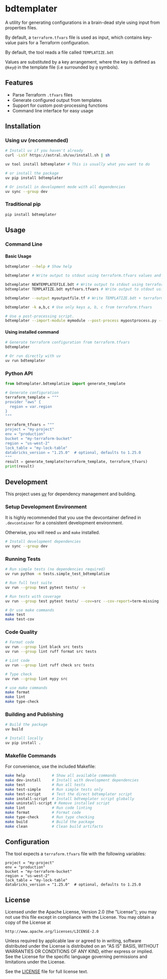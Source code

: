 # bdtemplater

A utility for generating configurations in a brain-dead style using input from properties files.

By default, a `terraform.tfvars` file is used as input, which contains key-value pairs for a Terraform configuration. 

By default, the tool reads a file called `TEMPLATIZE.bdt`

Values are substituted by a key arrangement, where the key is defined as `@key@` in the template file (i.e surrounded by `@` symbols).

## Features

- Parse Terraform `.tfvars` files
- Generate configured output from templates
- Support for custom post-processing functions
- Command line interface for easy usage

## Installation

### Using uv (recommended)

```bash
# Install uv if you haven't already
curl -LsSf https://astral.sh/uv/install.sh | sh

uv tool install bdtemplater # This is usually what you want to do

# or install the package
uv pip install bdtemplater

# Or install in development mode with all dependencies
uv sync --group dev

```

### Traditional pip

```bash
pip install bdtemplater
```

## Usage

### Command Line

#### Basic Usage

```bash
bdtemplater --help # Show help

bdtemplater # Write output to stdout using terraform.tfvars values and TEMPLATIZE.bdt template

bdtemplater NEWTEMPLATEFILE.bdt # Write output to stdout using terraform.tfvars values
bdtemplater TEMPLATIZE.bdt mytfvars.tfvars # Write output to stdout using mytfvars.tfvars values

bdtemplater --output myoutputfile.tf # Write TEMPLATIZE.bdt + terraform.tfvars output to myoutputfile.tf 

bdtemplater -k a,b,c # Use only keys a, b, c from terraform.tfvars

# Use a post-processing script. 
bdtemplater --import-module mymodule --post-process mypostprocess.py --output 

```

#### Using installed command

```bash
# Generate terraform configuration from terraform.tfvars
bdtemplater

# Or run directly with uv
uv run bdtemplater
```

### Python API

```python
from bdtemplater.bdtemplatize import generate_template

# Generate configuration
terraform_template = """
provider "aws" {
  region = var.region
}
"""

terraform_tfvars = """
project = "my-project"
env = "production"
bucket = "my-terraform-bucket"
region = "us-west-2"
lock_table = "my-lock-table"
databricks_version = "1.25.0"  # optional, defaults to 1.25.0
"""
result = generate_template(terraform_template, terraform_tfvars)
print(result)
```

## Development

This project uses [uv](https://docs.astral.sh/uv/) for dependency management and building.

### Setup Development Environment

It is highly recommended that you use the devcontainer defined in `.devcontainer` for a consistent development environment.

Otherwise, you will need `uv` and `make` installed.

```bash
# Install development dependencies
uv sync --group dev
```

### Running Tests

```bash
# Run simple tests (no dependencies required)
uv run python -m tests.simple_test_bdtemplatize

# Run full test suite
uv run --group test pytest tests/ -v

# Run tests with coverage
uv run --group test pytest tests/ --cov=src --cov-report=term-missing

# Or use make commands
make test
make test-cov
```

### Code Quality

```bash
# Format code
uv run --group lint black src tests
uv run --group lint ruff format src tests

# Lint code
uv run --group lint ruff check src tests

# Type check
uv run --group lint mypy src

# use make commands
make format
make lint
make type-check
```

### Building and Publishing

```bash
# Build the package
uv build

# Install locally
uv pip install .
```

### Makefile Commands

For convenience, use the included Makefile:

```bash
make help            # Show all available commands
make dev-install     # Install with development dependencies  
make test            # Run all tests
make test-simple     # Run simple tests only
make test-script     # Test the direct bdtemplater script
make install-script  # Install bdtemplater script globally
make uninstall-script # Remove installed script
make lint            # Run code linting
make format          # Format code
make type-check      # Run type checking
make build           # Build the package
make clean           # Clean build artifacts
```

## Configuration

The tool expects a `terraform.tfvars` file with the following variables:

```hcl
project = "my-project"
env = "production"
bucket = "my-terraform-bucket"
region = "us-west-2"
lock_table = "my-lock-table"
databricks_version = "1.25.0"  # optional, defaults to 1.25.0
```

## License

Licensed under the Apache License, Version 2.0 (the "License");
you may not use this file except in compliance with the License.
You may obtain a copy of the License at

    http://www.apache.org/licenses/LICENSE-2.0

Unless required by applicable law or agreed to in writing, software
distributed under the License is distributed on an "AS IS" BASIS,
WITHOUT WARRANTIES OR CONDITIONS OF ANY KIND, either express or implied.
See the License for the specific language governing permissions and
limitations under the License.

See the [LICENSE](LICENSE) file for full license text.
